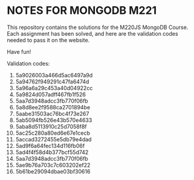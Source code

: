 # NOTES FOR MONGODB M221

This repository contains the solutions for the M220JS MongoDB Course.
Each assignment has been solved, and here are the validation codes needed to pass it on the website.

Have fun!

Validation codes:

1. 5a9026003a466d5ac6497a9d
2. 5a94762f949291c47fa6474d
3. 5a96a6a29c453a40d04922cc
4. 5a9824d057adff467fb1f526
5. 5aa7d3948adcc3fb770f06fb
6. 5a8d8ee2f9588ca2701894be
7. 5aabe31503ac76bc4f73e267
8. 5ab5094fb526e43b570e4633
9. 5aba8d5113910c25d7058f8f
10. 5ac25c280a80ed6e67e1cecb
11. 5accad3272455e5db79e4dad
12. 5ad9f6a64fec134d116fb06f
13. 5ad4f4f58d4b377bcf55d742
14. 5aa7d3948adcc3fb770f06fb
15. 5ae9b76a703c7c603202ef22
16. 5b61be29094dbae03bf30616
